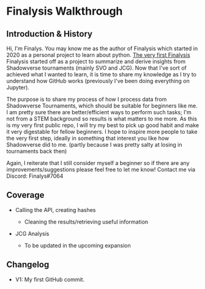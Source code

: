 # Finalysis Walkthrough

## Introduction & History
Hi, I'm Finalys. You may know me as the author of Finalysis which started in 2020 as a personal project to learn about python. [The very first Finalysis](https://twitter.com/_finalys_/status/1241254832989593606?s=20&t=voDlHTU61L76QXQsW92XNQ)
Finalysis started off as a project to summarize and derive insights from Shadowverse tournaments (mainly SVO and JCG). Now that I've sort of achieved what I wanted to learn, it is time to share my knowledge as I try to understand how GitHub works (previously I've been doing everything on Jupyter).

The purpose is to share my process of how I process data from Shadowverse Tournaments, which should be suitable for beginners like me. I am pretty sure there are better/efficient ways to perform such tasks; I'm not from a STEM background so results is what matters to me more. As this is my very first public repo, I will try my best to pick up good habit and make it very digestable for fellow beginners. I hope to inspire more people to take the very first step, ideally in something that interest you like how Shadowverse did to me. (partly because I was pretty salty at losing in tournaments back then)

Again, I reiterate that I still consider myself a beginner so if there are any improvements/suggestions please feel free to let me know! Contact me via Discord: Finalys#7064

## Coverage

- Calling the API, creating hashes
    - Cleaning the results/retrieving useful information
    
- JCG Analysis
    - To be updated in the upcoming expansion
    
## Changelog
- V1: My first GitHub commit.